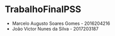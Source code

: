 # TrabalhoFinalPSS

- Marcelo Augusto Soares Gomes - 2016204216
- João Victor Nunes da Silva - 2017203187